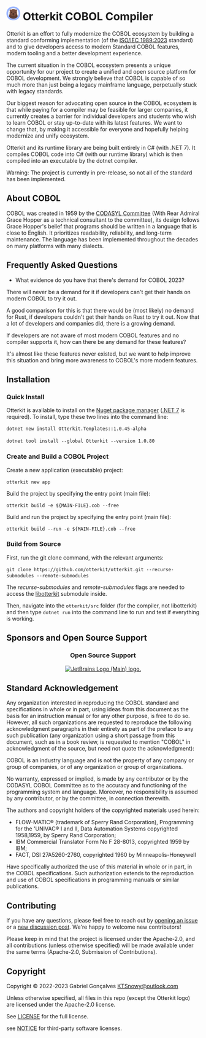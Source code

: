 # <img width="36" height="36" src="https://raw.githubusercontent.com/otterkit/otterkit/main/Assets/OtterkitIcon.png?sanitize=true&raw=true"> Otterkit COBOL Compiler

Otterkit is an effort to fully modernize the COBOL ecosystem by building a standard conforming implementation (of the [ISO/IEC 1989:2023](https://www.iso.org/standard/74527.html) standard) and to give developers access to modern Standard COBOL features, modern tooling and a better development experience.

The current situation in the COBOL ecosystem presents a unique opportunity for our project to create a unified and open source platform for COBOL development. We strongly believe that COBOL is capable of so much more than just being a legacy mainframe language, perpetually stuck with legacy standards.

Our biggest reason for advocating open source in the COBOL ecosystem is that while paying for a compiler may be feasible for larger companies, it currently creates a barrier for individual developers and students who wish to learn COBOL or stay up-to-date with its latest features. We want to change that, by making it accessible for everyone and hopefully helping modernize and unify ecosystem.

Otterkit and its runtime library are being built entirely in C# (with .NET 7). It compiles COBOL code into C# (with our runtime library) which is then compiled into an executable by the dotnet compiler.

Warning: The project is currently in pre-release, so not all of the standard has been implemented.

## About COBOL

COBOL was created in 1959 by the [CODASYL Committee](https://en.wikipedia.org/wiki/CODASYL) (With Rear Admiral Grace Hopper as a technical consultant to the committee), its design follows Grace Hopper's belief that programs should be written in a language that is close to English. It prioritizes readability, reliability, and long-term maintenance. The language has been implemented throughout the decades on many platforms with many dialects.

## Frequently Asked Questions

- What evidence do you have that there's demand for COBOL 2023?

There will never be a demand for it if developers can't get their hands on modern COBOL to try it out.

A good comparison for this is that there would be (most likely) no demand for Rust, if developers couldn't get their hands on Rust to try it out. Now that a lot of developers and companies did, there is a growing demand.

If developers are not aware of most modern COBOL features and no compiler supports it, how can there be any demand for these features?

It's almost like these features never existed, but we want to help improve this situation and bring more awareness to COBOL's more modern features.

## Installation

### Quick Install

Otterkit is available to install on the [Nuget package manager](https://www.nuget.org/packages/Otterkit/) ([.NET 7](https://dotnet.microsoft.com/en-us/download/dotnet/7.0) is required). To install, type these two lines into the command line:

```
dotnet new install Otterkit.Templates::1.0.45-alpha

dotnet tool install --global Otterkit --version 1.0.80
```

### Create and Build a COBOL Project

Create a new application (executable) project:

```
otterkit new app   
```

Build the project by specifying the entry point (main file):

```
otterkit build -e ${MAIN-FILE}.cob --free
```

Build and run the project by specifying the entry point (main file):

```
otterkit build --run -e ${MAIN-FILE}.cob --free
```

### Build from Source

First, run the git clone command, with the relevant arguments: 
```
git clone https://github.com/otterkit/otterkit.git --recurse-submodules --remote-submodules
```
The *recurse-submodules* and *remote-submodules* flags are needed to access the [libotterkit](https://github.com/otterkit/libotterkit) submodule inside.

Then, navigate into the `otterkit/src` folder (for the compiler, not libotterkit) and then type `dotnet run` into the command line to run and test if everything is working.

## Sponsors and Open Source Support

<h3 align="center">Open Source Support</h3>

<p align="center">
  <a target="_blank" href="https://www.jetbrains.com/community/opensource/">
    <img width="160" src="https://resources.jetbrains.com/storage/products/company/brand/logos/jb_beam.png" alt="JetBrains Logo (Main) logo.">
  </a>
</p>

## Standard Acknowledgement

Any organization interested in reproducing the COBOL standard and specifications in whole or in part,
using ideas from this document as the basis for an instruction manual or for any other purpose, is free
to do so. However, all such organizations are requested to reproduce the following acknowledgment
paragraphs in their entirety as part of the preface to any such publication (any organization using a
short passage from this document, such as in a book review, is requested to mention "COBOL" in
acknowledgment of the source, but need not quote the acknowledgment):

COBOL is an industry language and is not the property of any company or group of companies, or of any
organization or group of organizations.

No warranty, expressed or implied, is made by any contributor or by the CODASYL COBOL Committee
as to the accuracy and functioning of the programming system and language. Moreover, no
responsibility is assumed by any contributor, or by the committee, in connection therewith.

The authors and copyright holders of the copyrighted materials used herein:

- FLOW-MATIC® (trademark of Sperry Rand Corporation), Programming for the 'UNIVAC® I and
  II, Data Automation Systems copyrighted 1958,1959, by Sperry Rand Corporation;
- IBM Commercial Translator Form No F 28-8013, copyrighted 1959 by IBM;
- FACT, DSI 27A5260-2760, copyrighted 1960 by Minneapolis-Honeywell

Have specifically authorized the use of this material in whole or in part, in the COBOL specifications.
Such authorization extends to the reproduction and use of COBOL specifications in programming
manuals or similar publications.

## Contributing
If you have any questions, please feel free to reach out by [opening an issue](https://github.com/otterkit/otterkit/issues) or a [new discussion post](https://github.com/orgs/otterkit/discussions). We're happy to welcome new contributors!

Please keep in mind that the project is licensed under the Apache-2.0, and all contributions (unless otherwise specified) will be made available under the same terms (Apache-2.0, Submission of Contributions).

## Copyright 
Copyright © 2022-2023 Gabriel Gonçalves <KTSnowy@outlook.com>

Unless otherwise specified, all files in this repo (except the Otterkit logo) are licensed under the Apache-2.0 license.

See [LICENSE](https://github.com/otterkit/otterkit/blob/main/LICENSE) for the full license.

see [NOTICE](https://github.com/otterkit/otterkit/blob/main/NOTICE) for third-party software licenses.
